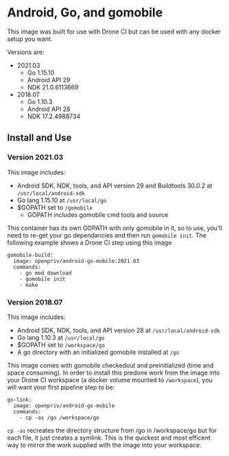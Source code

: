 # Android, Go, and gomobile

This image was built for use with Drone CI but can be used with any docker setup you want.

Versions are:

- 2021.03
	- Go 1.15.10
	- Android API 29
	- NDK 21.0.6113669
- 2018.07
	- Go 1.10.3
	- Android API 28
	- NDK 17.2.4988734

## Install and Use

### Version 2021.03

This image includes:

- Android SDK, NDK, tools, and API version 29 and Buildtools 30.0.2 at `/usr/local/android-sdk`
- Go lang 1.15.10 at `/usr/local/go`
- $GOPATH set to `/gomobile`
	- GOPATH includes gomobile cmd tools and source

This container has its own GOPATH with only gomobile in it, so to use, you'll need to re-get your go dependancies and then run `gomobile init`.  The following example shows a Drone CI step using this image

    gomobile-build:
      image: openpriv/android-go-mobile:2021.03
      commands:
        - go mod download
        - gomobile init
        - make

### Version 2018.07

This image includes:

- Android SDK, NDK, tools, and API version 28 at `/usr/local/android-sdk`
- Go lang 1.10.3 at `/usr/local/go`
- $GOPATH set to `/workspace/go`
- A go directory with an initialized gomobile installed at `/go`

This image comes with gomobile checkedout and preinitialized (time and space consuming). In order to install this predone work from the image into your Drone CI workspace (a docker volume mounted to `/workspace`), you will want your first pipeline step to be:

    go-link:
      image: openpriv/android-go-mobile
      commands:
        - cp -as /go /workspace/go

`cp -as` recreates the directory structure from /go in /workspace/go but for each file, it just creates a symlink. This is the quickest and most efficent way to mirror the work supplied with the image into your workspace.
